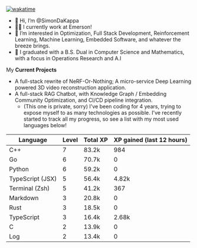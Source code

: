 
[![wakatime](https://wakatime.com/badge/user/50e6c678-94a9-4739-af51-360aeb113c51.svg)](https://wakatime.com/@50e6c678-94a9-4739-af51-360aeb113c51)

- 👋 Hi, I’m @SimonDaKappa
- 🧑‍💼 I currently work at Emerson!
- 👀 I’m interested in Optimization, Full Stack Development, Reinforcement Learning, Machine Learning, Embedded Software, and whatever the breeze brings.
- 🌱 I graduated with a B.S. Dual in Computer Science and Mathematics, with a focus in Operations Research and A.I

My **Current Projects** 
- A full-stack rewrite of NeRF-Or-Nothing; A micro-service Deep Learning powered 3D video reconstruction application.
- A full-stack RAG Chatbot, with Knowledge Graph / Embedding Community Optimization, and CI/CD pipeline integration.
  - (This one is private, sorry)
I've been coding for 4 years, trying to expose myself to as many technologies as possible. I've recently started to track all my progress, so see
a list with my most used languages below!

| Language | Level | Total XP | XP gained (last 12 hours) |
| --- | --- | --- | --- |
| C++ | 7 | 83.2k | 984 |
| Go | 6 | 70.7k | 0 |
| Python | 6 | 59.2k | 0 |
| TypeScript (JSX) | 5 | 56.4k | 4.82k |
| Terminal (Zsh) | 5 | 41.2k | 367 |
| Markdown | 3 | 20.8k | 0 |
| Rust | 3 | 18.5k | 0 |
| TypeScript | 3 | 16.4k | 2.68k |
| C | 2 | 13.9k | 0 |
| Log | 2 | 13.4k | 0 |